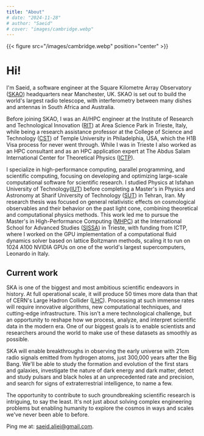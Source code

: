 ```yaml
---
title: "About"
# date: "2024-11-28"
# author: "Saeid"
# cover: "images/cambridge.webp" 
---
```


{{< figure src="/images/cambridge.webp" position="center" >}}

# Hi!

I'm Saeid, a software engineer at the Square Kilometre Array Observatory ([SKAO](https://skao.int))
headquarters near Manchester, UK. SKAO is set out to build the world's largest radio telescope, 
with interferometry between many dishes and antennas in South Africa and Australia.

Before joining SKAO, I was an AI/HPC engineer at the Institute of Research and Technological Innovation 
([RIT](https://areasciencepark.it/en/)) at Area Science Park in Trieste, Italy, while being a 
research assistance professor at the College of Science and Technology ([CST](https://cst.temple.edu/)) 
of Temple University in Philadelphia, USA, which the H1B Visa process for never went through.
While I was in Trieste I also worked as an HPC consultant and as an HPC application expert 
at The Abdus Salam International Center for Theoretical Physics ([ICTP](https://ictp.it)).


I specialize in high-performance computing, parallel programming, and scientific computing, 
focusing on developing and optimizing large-scale computational software for scientific research.
I studied Physics at Isfahan University of Technology([IUT](https://english.iut.ac.ir/)) before completing 
a Master's in Physics and Astronomy at Sharif University of Technology ([SUT](https://en.sharif.ir/)) in Tehran, Iran. 
My research thesis was focused on general relativistic effects on cosmological observables and their behavior 
on the past light cone, combining theoretical and computational physics methods.
This work led me to pursue the Master's in High-Performance Computing ([MHPC](https://mhpc.it)) at the 
International School for Advanced Studies ([SISSA](https://sissa.it/)) in Trieste, with funding from ICTP, 
where I worked on the GPU implementation of a computational fluid dynamics solver based on 
lattice Boltzmann methods, scaling it to run on 1024 A100 NVIDIA GPUs on one of the world's 
largest supercomputers, Leonardo in Italy.


## Current work

SKA is one of the biggest and most ambitious scientific endeavors in history. At full operational scale, 
it will produce 50 times more data than that of CERN's Large Hadron Collider 
([LHC](https://home.cern/science/accelerators/large-hadron-collider)). 
Processing at such immense rates will require innovative algorithms, 
new computational techniques, and cutting-edge infrastructure. This isn't a mere technological challenge, 
but an opportunity to reshape how we process, analyze, and interpret scientific data in the modern era.
One of our biggest goals is to enable scientists and researchers around the world to make use 
of these datasets as smoothly as possible.

SKA will enable breakthroughs in observing the early universe with 21cm radio signals emitted 
from hydrogen atoms, just 300,000 years after the Big Bang. We'll be able to study the formation 
and evolution of the first stars and galaxies, investigate the nature of dark energy and dark matter, 
detect and study pulsars and black holes at an unprecedented rate and precision, and search for 
signs of extraterrestrial intelligence, to name a few.

The opportunity to contribute to such groundbreaking scientific research is intriguing, to say the least. 
It's not just about solving complex engineering problems but enabling humanity to explore the cosmos in ways 
and scales we've never been able to before.

Ping me at: [saeid.aliei@gmail.com](mailto:saeidaliei@gmail.com).
